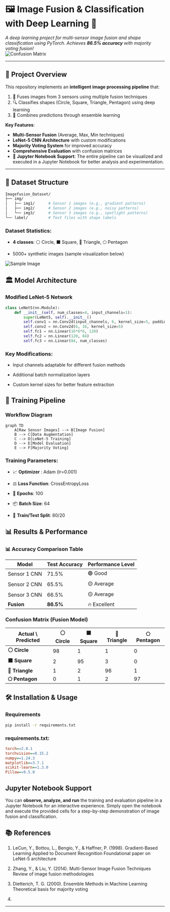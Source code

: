 # 🖼️ Image Fusion & Classification with Deep Learning 🧠

*A deep learning project for multi-sensor image fusion and shape classification using PyTorch. Achieves **86.5% accuracy** with majority voting fusion!*  
![Confusion Matrix](https://github.com/user-attachments/assets/29dabc38-5174-403d-8f21-c4ba94f9976e)

---

## 🎯 Project Overview

This repository implements an **intelligent image processing pipeline** that:
1. 🔄 Fuses images from 3 sensors using multiple fusion techniques
2. 🔍 Classifies shapes (Circle, Square, Triangle, Pentagon) using deep learning
3. 🤝 Combines predictions through ensemble learning

**Key Features**:
- **Multi-Sensor Fusion** (Average, Max, Min techniques)
- **LeNet-5 CNN Architecture** with custom modifications
- **Majority Voting System** for improved accuracy
- **Comprehensive Evaluation** with confusion matrices
- 📝 **Jupyter Notebook Support**: The entire pipeline can be visualized and executed in a Jupyter Notebook for better analysis and experimentation.

---

## 📁 Dataset Structure

```bash
Imagefusion_Dataset/
├── img/
│   ├── img1/      # Sensor 1 images (e.g., gradient patterns)
│   ├── img2/      # Sensor 2 images (e.g., noisy patterns)
│   └── img3/      # Sensor 3 images (e.g., spotlight patterns)
└── label/         # Text files with shape labels
```

### Dataset Statistics:

- **4 classes**: ⚪ Circle, ⬛ Square, 🔺 Triangle, ⬠ Pentagon

- 5000+ synthetic images (sample visualization below)

![Sample Image](https://github.com/user-attachments/assets/578f4f7c-5c59-4469-910b-5f75e398b109)

## 🏛️ Model Architecture

### Modified LeNet-5 Network

```python
class LeNet5(nn.Module):
    def __init__(self, num_classes=4, input_channels=1):
        super(LeNet5, self).__init__()
        self.conv1 = nn.Conv2d(input_channels, 6, kernel_size=5, padding=2)
        self.conv2 = nn.Conv2d(6, 16, kernel_size=5)
        self.fc1 = nn.Linear(16*6*6, 120)
        self.fc2 = nn.Linear(120, 84)
        self.fc3 = nn.Linear(84, num_classes)
``` 

### Key Modifications:

- Input channels adaptable for different fusion methods

- Additional batch normalization layers

- Custom kernel sizes for better feature extraction

## 🚀 Training Pipeline

### Workflow Diagram
```mermaid
graph TD
    A[Raw Sensor Images] --> B[Image Fusion]
    B --> C[Data Augmentation]
    C --> D[LeNet-5 Training]
    D --> E[Model Evaluation]
    E --> F[Majority Voting]
```

### Training Parameters:

- 📈 **Optimizer** : Adam (lr=0.001)

- ⚖️ **Loss Function**: CrossEntropyLoss

- 🔄 **Epochs**: 100

- 📦 **Batch Size**: 64

- 🎲 **Train/Test Split**: 80/20

## 📊 Results & Performance

### 📊 Accuracy Comparison Table

| Model        | Test Accuracy | Performance Level |
|--------------|---------------|-------------------|
| Sensor 1 CNN | 71.5%         | 🟢 Good           |
| Sensor 2 CNN | 65.5%         | 🟡 Average        |
| Sensor 3 CNN | 66.5%         | 🟡 Average        |
| **Fusion**   | **86.5%**     | 🔥 Excellent      |

### Confusion Matrix (Fusion Model)

| Actual \ Predicted | ⚪ Circle | ⬛ Square | 🔺 Triangle | ⬠ Pentagon |
|--------------------|-----------|-----------|-------------|-------------|
| **⚪ Circle**       | 98        | 1         | 1           | 0           |
| **⬛ Square**       | 2         | 95        | 3           | 0           |
| **🔺 Triangle**     | 1         | 2         | 96          | 1           |
| **⬠ Pentagon**     | 0         | 1         | 2           | 97          |

## 🛠️ Installation & Usage

### Requirements

```bash
pip install -r requirements.txt
```

### requirements.txt:

```ini
torch==2.0.1
torchvision==0.15.2
numpy==1.24.3
matplotlib==3.7.1
scikit-learn==1.3.0
Pillow==9.5.0
```

## Jupyter Notebook Support

You can **observe, analyze, and run** the training and evaluation pipeline in a Jupyter Notebook for an interactive experience. Simply open the notebook and execute the provided cells for a step-by-step demonstration of image fusion and classification.


## 📚 References

1. LeCun, Y., Bottou, L., Bengio, Y., & Haffner, P. (1998). Gradient-Based Learning Applied to Document Recognition
Foundational paper on LeNet-5 architecture

2. Zhang, Y., & Liu, Y. (2014). Multi-Sensor Image Fusion Techniques
Review of image fusion methodologies

3. Dietterich, T. G. (2000). Ensemble Methods in Machine Learning
Theoretical basis for majority voting

4. 
---
